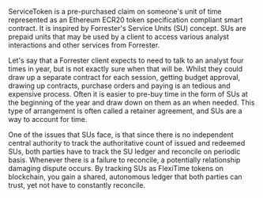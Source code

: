 ServiceToken is a pre-purchased claim on someone's unit of time represented as an Ethereum ECR20 token specification compliant smart contract. It is inspired by Forrester's Service Units (SU) concept. SUs are prepaid units that may be used by a client to access various analyst interactions and other services from Forrester.

Let's say that a Forrester client expects to need to talk to an analyst four times in year, but is not exactly sure when that will be. Whilst they could draw up a separate contract for each session, getting budget approval, drawing up contracts, purchase orders and paying is an tedious and expensive process. Often it is easier to pre-buy time in the form of SUs at the beginning of the year and draw down on them as an when needed. This type of arrangement is often called a retainer agreement, and SUs are a way to account for time.

One of the issues that SUs face, is that since there is no independent central authority to track the authoritative count of issued and redeemed SUs, both parties have to track the SU ledger and reconcile on periodic basis. Whenever there is a failure to reconcile, a potentially relationship damaging dispute occurs. By tracking SUs as FlexiTime tokens on blockchain, you gain a shared, autonomous ledger that both parties can trust, yet not have to constantly reconcile.

